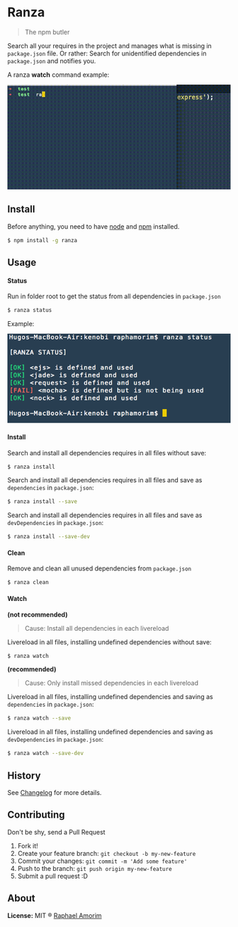 # Ranza

> The npm butler

Search all your requires in the project and manages what is missing in `package.json` file. Or rather: Search for unidentified dependencies in `package.json` and notifies you.

A ranza **watch** command example:

![Ranza watch](docs/images/watch.gif)

## Install

Before anything, you need to have [node](http://nodejs.org/) and [npm](https://www.npmjs.org/) installed.

```sh
$ npm install -g ranza
```

## Usage

#### Status

Run in folder root to get the status from all dependencies in `package.json`

```sh
$ ranza status
```

Example: 

![Ranza Status](docs/images/status.png)

#### Install

Search and install all dependencies requires in all files without save:

```sh
$ ranza install
```

Search and install all dependencies requires in all files and save as `dependencies` in `package.json`:

```sh
$ ranza install --save
```

Search and install all dependencies requires in all files and save as `devDependencies` in `package.json`:

```sh
$ ranza install --save-dev
```

#### Clean

Remove and clean all unused dependencies from `package.json`

```sh
$ ranza clean
```

#### Watch

**(not recommended)**

> Cause: Install all dependencies in each livereload

Livereload in all files, installing undefined dependencies without save:

```sh
$ ranza watch
```
 
**(recommended)**

> Cause: Only install missed dependencies in each livereload

Livereload in all files, installing undefined dependencies and saving as `dependencies` in `package.json`:

```sh
$ ranza watch --save
```

Livereload in all files, installing undefined dependencies and saving as `devDependencies` in `package.json`:

```sh
$ ranza watch --save-dev
```

## History

See [Changelog](docs/changelog.md) for more details.

## Contributing

Don't be shy, send a Pull Request

1. Fork it!
2. Create your feature branch: `git checkout -b my-new-feature`
3. Commit your changes: `git commit -m 'Add some feature'`
4. Push to the branch: `git push origin my-new-feature`
5. Submit a pull request :D

## About

**License:** MIT ® [Raphael Amorim](https://github.com/raphamorim)
